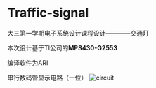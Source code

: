 # Traffic-signal
大三第一学期电子系统设计课程设计————交通灯

本次设计基于TI公司的**MPS430-G2553**

编译软件为ARI

串行数码管显示电路（一位）
![circuit](https://github.com/TianqiFu/Traffic-signal/blob/master/layout.png)

